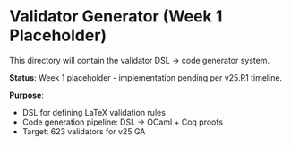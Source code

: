 # Validator Generator (Week 1 Placeholder)

This directory will contain the validator DSL → code generator system.

**Status**: Week 1 placeholder - implementation pending per v25.R1 timeline.

**Purpose**: 
- DSL for defining LaTeX validation rules
- Code generation pipeline: DSL → OCaml + Coq proofs
- Target: 623 validators for v25 GA